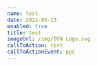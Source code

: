 ```yaml
---
name: test
date: 2022-05-13
enabled: true
title: test
imageUrl: /img/OVN Logo.svg
callToAction: test
callToActionEvent: ppc
---
```


